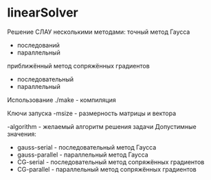 linearSolver
============

Решение СЛАУ несколькими методами:
точный метод Гаусса
- последований
- параллельный

приближённый метод сопряжённых градиентов
- последовательный
- параллельный

Использование
./make - компиляция

Ключи запуска
-msize - размерность матрицы и вектора

-algorithm - желаемый алгоритм решения задачи
Допустимные значения:
- gauss-serial - последовательный метод Гаусса
- gauss-parallel - параллельный метод Гаусса
- CG-serial - последовательный метод сопряжённых градиентов
- CG-parallel - параллельный метод сопряжённых градиентов
